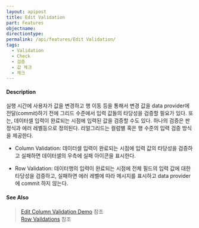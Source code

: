 ```yaml
---
layout: apipost
title: Edit Validation
part: Features
objectname: 
directiontype: 
permalink: /api/features/Edit Validation/
tags:
  - Validation
  - Check
  - 검증
  - 값 체크
  - 체크
---
```


#### Description

실행 시간에 사용자가 값을 변경하고 행 이동 등을 통해서 변경 값을 data provider에 전달(commit)하기 전에 그리드 수준에서 입력 값들의 타당성을 검증할 필요가 있다. 또는, 데이터셀 입력이 완료되는 시점에 입력된 값을 검증할 수도 있다. 하나의 검증은 판정식과 에러 레벨등으로 정의된다. 리얼그리드는 컬럼별 혹은 행 수준의 입력 검증 방식을 제공한다.

* Column Validation: 데이터셀 입력이 완료되는 시점에 입력 값의 타당성을 검증하고 실패하면 데이터셀의 우측에 실패 아이콘을 표시한다.

* Row Validation: 데이터행의 입력이 완료되는 시점에 전체 필드의 입력 값에 대한 타당성을 검증하고, 실패하면 에러 레벨에 따라 메시지를 표시하고 data provider에 commit 하지 않는다.

#### See Also

> [Edit Column Validation Demo](http://demo.realgrid.net/Demo/EditColumnValidation) 참조  
> [Row Vaildations](http://demo.realgrid.com/Demo/EditRowValidation) 참조  
